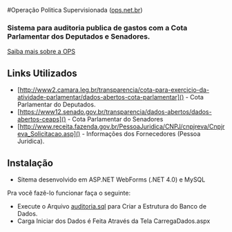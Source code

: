 #Operação Politica Supervisionada ([ops.net.br]())
### Sistema para auditoria publica de gastos com a Cota Parlamentar dos Deputados e Senadores.

<a href="http://luciobig.com.br/o-que-e-ops/">Saiba mais sobre a OPS</a>

## Links Utilizados
* [http://www2.camara.leg.br/transparencia/cota-para-exercicio-da-atividade-parlamentar/dados-abertos-cota-parlamentar]() - Cota Parlamentar do Deputados.
* [https://www12.senado.gov.br/transparencia/dados-abertos/dados-abertos-ceaps]() - Cota Parlamentar do Senadores
* [http://www.receita.fazenda.gov.br/PessoaJuridica/CNPJ/cnpjreva/Cnpjreva_Solicitacao.asp]() - Informações dos Fornecedores (Pessoa Juridica).

## Instalação
* Sitema desenvolvido em ASP.NET WebForms (.NET 4.0) e MySQL

Pra você fazê-lo funcionar faça o seguinte:
* Execute o Arquivo [auditoria.sql](https://github.com/ops-org/ops.net.br/blob/master/auditoria.sql) para Criar a Estrutura do Banco de Dados.
* Carga Iniciar dos Dados é Feita Através da Tela CarregaDados.aspx

